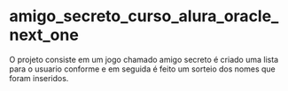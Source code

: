 # amigo_secreto_curso_alura_oracle_next_one
O projeto consiste em um jogo chamado amigo secreto é criado uma lista para o usuario conforme e em seguida é feito um sorteio dos nomes que foram inseridos.
